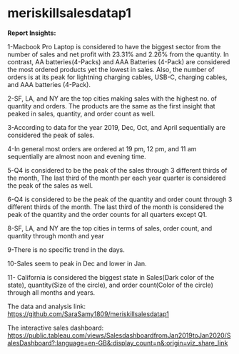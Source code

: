 # meriskillsalesdatap1

**Report Insights:**

1-Macbook Pro Laptop is considered to have the biggest sector from the number of sales and net profit with 23.31% and 2.26% from the quantity. In contrast, AA batteries(4-Packs) and AAA Batteries (4-Pack) are considered the most ordered products yet the lowest in sales. Also, the number of orders is at its peak for lightning charging cables, USB-C, charging cables, and AAA batteries (4-Pack).

2-SF, LA, and NY are the top cities making sales with the highest no. of quantity and orders. The products are the same as the first  insight that peaked in sales, quantity, and order count as well.

3-According to data for the year 2019, Dec, Oct, and April sequentially are considered the peak of sales.

4-In general most orders are ordered at 19 pm, 12 pm, and 11 am sequentially are almost noon and evening time.

5-Q4 is considered to be the peak of the sales through 3 different thirds of the month,  The last third of the month per each year quarter is considered the peak of the sales as well.

6-Q4 is considered to be the peak of the quantity and order count through 3 different thirds of the month. The last third of the month is considered the peak of the quantity and the order counts for all quarters except Q1.

8-SF, LA, and NY are the top cities in terms of sales, order count, and quantity through month and year

9-There is no specific trend in the days.

10-Sales seem to peak in Dec and lower in Jan.

11- California is considered the biggest state in Sales(Dark color of the state), quantity(Size of the circle), and order count(Color of the circle) through all months and years.

The data and analysis link: https://github.com/SaraSamy1809/meriskillsalesdatap1

The interactive sales dashboard: https://public.tableau.com/views/SalesdashboardfromJan2019toJan2020/SalesDashboard?:language=en-GB&:display_count=n&:origin=viz_share_link
